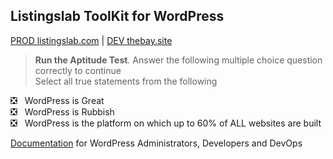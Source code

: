 
## Listingslab ToolKit for WordPress 

[PROD listingslab.com](https://listingslab.com)&nbsp;|&nbsp;[DEV thebay.site](https://thebay.site) 

> __Run the Aptitude Test__. Answer the following multiple choice question correctly to continue  
Select all true statements from the following  
  
:negative_squared_cross_mark: &nbsp;&nbsp;WordPress is Great  
:negative_squared_cross_mark: &nbsp;&nbsp;WordPress is Rubbish  
:negative_squared_cross_mark: &nbsp;&nbsp;WordPress is the platform on which up to 60% of ALL websites are built

[Documentation](./docs) for WordPress Administrators, Developers and DevOps